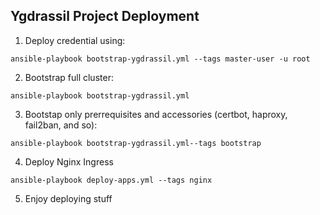 ## Ygdrassil Project Deployment

1. Deploy credential using:
```
ansible-playbook bootstrap-ygdrassil.yml --tags master-user -u root
```

2. Bootstrap full cluster:
```
ansible-playbook bootstrap-ygdrassil.yml
```

3. Bootstap only prerrequisites and accessories (certbot, haproxy, fail2ban, and so):
```
ansible-playbook bootstrap-ygdrassil.yml--tags bootstrap
```

4. Deploy Nginx Ingress
```
ansible-playbook deploy-apps.yml --tags nginx
```

5. Enjoy deploying stuff
